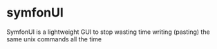 # symfonUI
SymfonUI is a lightweight GUI to stop wasting time writing (pasting) the same unix commands all the time
